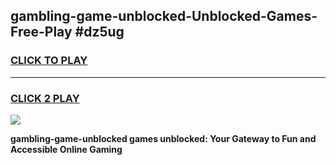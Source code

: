 
## gambling-game-unblocked-Unblocked-Games-Free-Play #dz5ug
<h3>
<a href="https://us.freeplayer.one?title=gambling-game-unblocked&ref=9M">CLICK TO PLAY</a></h3>
<hr>

<h3>
<a href="https://us.freeplayer.one?title=gambling-game-unblocked&ref=9M">CLICK 2 PLAY</a>
  
</h3>

<a href="https://us.freeplayer.one?title=gambling-game-unblocked&ref=9M"><img src="https://clearcache.store/games.png"></a>


**gambling-game-unblocked games unblocked: Your Gateway to Fun and Accessible Online Gaming**
